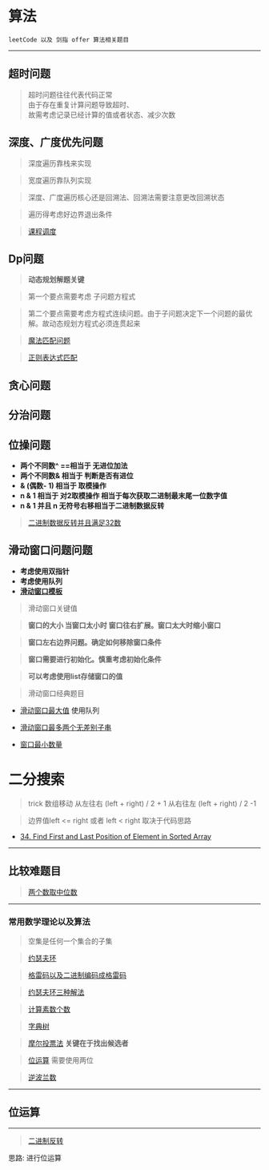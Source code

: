 # 算法
    leetCode 以及 剑指 offer 算法相关题目
    
-----------

## 超时问题
> 超时问题往往代表代码正常    
由于存在重复计算问题导致超时、    
故需考虑记录已经计算的值或者状态、减少次数

## 深度、广度优先问题
> 深度遍历靠栈来实现

> 宽度遍历靠队列实现

> 深度、广度遍历核心还是回溯法、回溯法需要注意更改回溯状态

> 遍历得考虑好边界退出条件

> [课程调度]()



## Dp问题
>**动态规划解题关键**

> 第一个要点需要考虑 子问题方程式

> 第二个要点需要考虑方程式连续问题。由于子问题决定下一个问题的最优解。故动态规划方程式必须连贯起来

> [魔法匹配问题](https://www.cnblogs.com/grandyang/p/4401196.html
)

> [正则表达式匹配](https://leetcode.com/problems/regular-expression-matching/discuss/5651/Easy-DP-Java-Solution-with-detailed-Explanation)


## 贪心问题


## 分治问题

## 位操问题
    
* **两个不同数^ ==相当于 无进位加法**
* **两个不同数& 相当于 判断是否有进位**
* **& (偶数- 1) 相当于 取模操作**
* **n & 1 相当于 对2取模操作 相当于每次获取二进制最末尾一位数字值**
* **n & 1 并且 n 无符号右移相当于二进制数据反转**
> [二进制数据反转并且满足32数](https://leetcode.com/problems/reverse-bits/)



## 滑动窗口问题问题

* **考虑使用双指针**
* **考虑使用队列**
* **[滑动窗口模板](https://leetcode.com/problems/minimum-window-substring/discuss/26808/Here-is-a-10-line-template-that-can-solve-most-'substring'-problems)**

> 滑动窗口关键值

> **窗口的大小 当窗口太小时 窗口往右扩展。窗口太大时缩小窗口**

> **窗口左右边界问题。确定如何移除窗口条件**

> **窗口需要进行初始化。慎重考虑初始化条件**

> **可以考虑使用list存储窗口的值**

> 滑动窗口经典题目  

* [滑动窗口最大值](https://www.nowcoder.com/practice/1624bc35a45c42c0bc17d17fa0cba788?tpId=13&tqId=11217&rp=1&ru=%2Fta%2Fcoding-interviews&qru=%2Fta%2Fcoding-interviews%2Fquestion-ranking&tPage=4) 使用队列    

* [滑动窗口最多两个无差别子串](http://www.cnblogs.com/grandyang/p/5185561.html)

* [窗口最小数量](https://leetcode.com/problems/minimum-size-subarray-sum/)


# 二分搜索
> trick 数组移动
> 从左往右 (left + right) / 2 + 1
> 从右往左 (left + right) / 2 -1

> 边界值left <= right 或者 left < right 取决于代码思路

* [34. Find First and Last Position of Element in Sorted Array](https://leetcode.com/problems/find-first-and-last-position-of-element-in-sorted-array/)





----

## 比较难题目
> [两个数取中位数](https://leetcode.com/problems/median-of-two-sorted-arrays/)


-----
### 常用数学理论以及算法

> 空集是任何一个集合的子集

> [约瑟夫环](https://www.nowcoder.com/practice/f78a359491e64a50bce2d89cff857eb6?tpId=13&tqId=11199&rp=1&ru=%2Fta%2Fcoding-interviews&qru=%2Fta%2Fcoding-interviews%2Fquestion-ranking&tPage=3)

> [格雷码以及二进制编码成格雷码](https://baike.baidu.com/item/%E6%A0%BC%E9%9B%B7%E7%A0%81/6510858?fr=aladdin)



> [约瑟夫环三种解法](https://blog.csdn.net/weixin_38214171/article/details/80352921)

> [计算素数个数](https://leetcode.com/problems/count-primes/)

> [字典树](https://leetcode.com/submissions/detail/226455100/)

> [摩尔投票法](https://www.jianshu.com/p/c19bb428f57a) **关键在于找出候选者**

> [位运算](https://leetcode.com/problems/single-number-ii/) 需要使用两位

> [逆波兰数](https://leetcode.com/problems/reverse-words-in-a-string/)

----
## 位运算
------

> [二进制反转](https://leetcode.com/problems/reverse-bits/)

思路: 进行位运算
